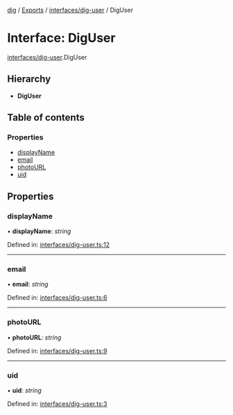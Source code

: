 [dig](../../README.md) / [Exports](../../modules.md) / [interfaces/dig-user](../../modules/interfaces_dig_user.md) / DigUser

# Interface: DigUser

[interfaces/dig-user](../../modules/interfaces_dig_user.md).DigUser

## Hierarchy

* **DigUser**

## Table of contents

### Properties

- [displayName](dig-user.diguser.md#displayname)
- [email](dig-user.diguser.md#email)
- [photoURL](dig-user.diguser.md#photourl)
- [uid](dig-user.diguser.md#uid)

## Properties

### displayName

• **displayName**: *string*

Defined in: [interfaces/dig-user.ts:12](https://github.com/dig-platform/dig-app/blob/df110311/projects/dig/src/lib/interfaces/dig-user.ts#L12)

___

### email

• **email**: *string*

Defined in: [interfaces/dig-user.ts:6](https://github.com/dig-platform/dig-app/blob/df110311/projects/dig/src/lib/interfaces/dig-user.ts#L6)

___

### photoURL

• **photoURL**: *string*

Defined in: [interfaces/dig-user.ts:9](https://github.com/dig-platform/dig-app/blob/df110311/projects/dig/src/lib/interfaces/dig-user.ts#L9)

___

### uid

• **uid**: *string*

Defined in: [interfaces/dig-user.ts:3](https://github.com/dig-platform/dig-app/blob/df110311/projects/dig/src/lib/interfaces/dig-user.ts#L3)
